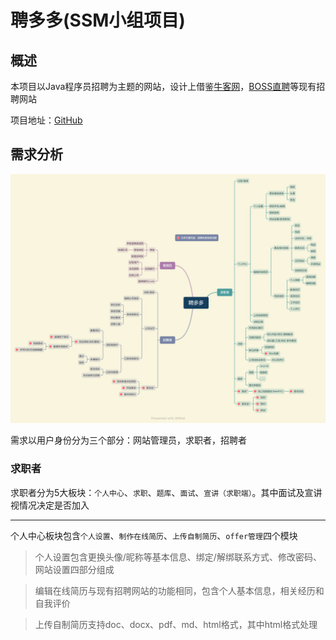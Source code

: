 # 聘多多(SSM小组项目)

## 概述

本项目以Java程序员招聘为主题的网站，设计上借鉴[牛客网](https://www.nowcoder.com/)，[BOSS直聘](https://www.zhipin.com/?ka=header-home-logo)等现有招聘网站

项目地址：[GitHub](https://github.com/omoidesu/duoduopin)

## 需求分析

![聘多多.png](./images/聘多多.png)

需求以用户身份分为三个部分：网站管理员，求职者，招聘者

### 求职者

求职者分为5大板块：`个人中心`、`求职`、`题库`、`面试`、`宣讲（求职端）`。其中面试及宣讲视情况决定是否加入

---

个人中心板块包含`个人设置`、`制作在线简历`、`上传自制简历`、`offer管理`四个模块

> 个人设置包含更换头像/昵称等基本信息、绑定/解绑联系方式、修改密码、网站设置四部分组成

> 编辑在线简历与现有招聘网站的功能相同，包含个人基本信息，相关经历和自我评价

> 上传自制简历支持doc、docx、pdf、md、html格式，其中html格式处理<script>标签以防恶意攻击。自制简历会在求职者投递职位申请后在招聘端以副本形式提供下载

> 求职记录以列表或表格形式记录职位申请记录及进度，面试邀请的记录，已收到的offer，并以日历的形式展示未来的预定

---

求职板块即为招聘信息的展示页，包含职位展示，搜索，职位详情和公司信息四部分

---

题库部分借鉴了[牛客网](https://www.nowcoder.com/exam/intelligent)
的题库部分，将面试题以问题的形式列出，点击进入后可编写解答。回答后将显示标准答案。另外有一个由用户上传新题目的入口。将编辑好的题目提交至管理员的审核队列

---

面试板块使用WebRTC技术使求职者和招聘者一对一在线面试，同时也可以文字交流

求职者在面试后可对本次面试做总结，以在线笔记形式总结本次面试的缺点及不足

---

宣讲会为企业宣传的模块，以直播的形式一对多进行宣讲

求职端该模块分为浏览各公司宣讲会信息，预约宣讲，参加宣讲三部分。在参加宣讲的过程中可以投递自己的简历



### 招聘者

招聘者与求职者均为普通用户，不同的是招聘者拥有发布招聘信息的权限，并可以在点击导航栏的头像的弹出菜单中更换身份。用户申请为招聘者需要填写公司信息并由管理员审核

招聘者主要包含两大模块：`公司主页`，`品牌宣讲`

---

公司主页由编辑公司信息、发布新职位、管理已发布的职位三部分组成

---

> 编辑公司信息包含公司简介、地理位置、职员人数、环境预览照片等功能

> 发布新职位包括职位信息、薪资范围、职位要求、招聘人数

> 管理已发布职位包含对投递简历的筛选和对已发布职位的管理
>
> 1. 简历筛选流程为查看简历 -> 与求职者沟通 -> 操作申请。其中沟通有普通的文字沟通，邀请在线电话/视频面试，也可以双方共同决定线下面试
> 2. 管理已发布的职位即修改招聘信息和关闭该招聘两功能

---

宣讲会在招聘端分为发布新的宣讲预告，宣讲过程中和宣讲结束后的统计。其中统计记录本次宣讲会预定人数，实际参加人数，收到的职位申请总数，消息总数

### 管理员

管理员拥有审核、封禁、管理题库三个行为

> 审核分为审核招聘者的资质和审核不良信息的举报。举报由用户发现不良信息后举报至管理员的审核队列

> 封禁即为审核后的操作，可以封禁用户，关闭进行中的招聘，封禁公司拒绝新招聘

> 管理题库即对题库的增删查改等基本操作

## 前端设计

...

## 后端模块

登录模块、求职模块、设定模块、实时沟通模块、题库模块

## 数据库

数据库目前由12张表组成

### 1. 用户表

| 字段         | 类型 / 约束                                                          | 备注                              |
|------------|------------------------------------------------------------------|---------------------------------|
| id         | integer / primary key / check id between 100000000 and 999999999 | 用户id                            |
| username   | text unique                                                      | 用户名                             |
| password   | text                                                             | 密码                              |
| permission | int / check permission in (1, 10, 99)                            | 权限，-1为已封禁，1为基础用户，10为高级用户，99为管理员 |

### 2. 用户信息表

| 字段       | 类型  / 约束                               | 备注            |
|----------|----------------------------------------|---------------|
| id       | integer / primary key / auto_increment | 主键            |
| user_id  | int                                    | 用户id          |
| nickname | text                                   | 昵称            |
| bio      | text                                   | 个人签名          |
| email    | text                                   | 邮箱地址          |
| gender   | int / check gender in (0, 1)           | 性别，1代表男，0代表女  |
| avatar   | text                                   | 头像 保存为头像图片文件名 |
| phone    | text                                   | 手机号           |
| color    | text                                   | 个性化网站颜色       |

### 3. 简历信息表

| 字段              | 类型 / 约束                                | 备注                        |
|-----------------|----------------------------------------|---------------------------|
| id              | integer / primary key / auto_increment | 简历id                      |
| user_id         | int                                    | 用户id                      |
| real_name       | text                                   | 姓名                        |
| birthday        | text                                   | 出生年月                      |
| wechat          | text                                   | 微信号                       |
| weibo           | text                                   | 微博                        |
| email_address_2 | text                                   | 备用邮箱                      |
| homepage        | text                                   | 个人网站                      |
| address         | text                                   | 现住址                       |
| other           | text                                   | 掌握技能，各种经历等，以用户id.json格式保存 |
| appendix        | text                                   | 简历文件名                     |

### 4. 公司表

| 字段                | 类型 / 约束                                | 备注              |
|-------------------|----------------------------------------|-----------------|
| id                | integer / primary key / auto_increment | 公司id            |
| company_name      | text                                   | 公司名             |
| company_address   | text                                   | 公司地址            |
| company_employees | int                                    | 员工数量            |
| about             | text                                   | 公司介绍            |
| ban               | int / default 0 / check ban in (0, 1)  | 已封禁 0为未封禁，1为已封禁 |

### 5. 雇员表

| 字段         | 类型 / 约束               | 备注   |
|------------|-----------------------|------|
| id         | integer / primary key | 主键   |
| user_id    | int                   | 用户id |
| company_id | int                   | 公司id |

### 6. 职位表

| 字段             | 类型 / 约束                                   | 备注                   |
|----------------|-------------------------------------------|----------------------|
| id             | integer / primary key                     | 职位id                 |
| job_name       | text                                      | 职位名称                 |
| job_poster_id  | int                                       | 招聘者id                |
| job_count_min  | int                                       | 招聘人数(最小值)            |
| job_count_max  | int / check job_count_max > job_count_min | 招聘人数(最大值)            |
| job_salary_min | int                                       | 薪资范围(最小值)            |
| job_salary_max | int                                       | 薪资范围(最大值)            |
| job_detail     | text                                      | 职位要求                 |
| job_post_date  | text                                      | 发布日期                 |
| closed         | int / check closed in (0, 1)              | 招聘是否关闭，0表示未关闭，1表示已关闭 |

### 7. 投递表

| 字段        | 类型 / 约束               | 备注                                                                           |
|-----------|-----------------------|------------------------------------------------------------------------------|
| id        | integer / primary key | 主键                                                                           |
| job_id    | int                   | 职位id                                                                         |
| poster_id | int                   | 求职者id                                                                        |
| progress  | int                   | 投递进度 <br/>-1: 已拒绝<br/> 1: 已投递<br/> 2：已查看<br/> 3: 已沟通<br/> 4: 已面试<br/> 9: 已通过 |

### 8. 题库表

| 字段              | 类型 / 约束               | 备注    |
|-----------------|-----------------------|-------|
| id              | integer / primary key | 题目id  |
| question_name   | text                  | 题目名   |
| question_answer | text                  | 题目答案  |
| question_belong | int                   | 题目分类  |
| question_poster | int                   | 出题人id |
| question_date   | text                  | 出题日期  |

### 9. 回答表

| 字段             | 类型 / 约束               | 备注     |
|----------------|-----------------------|--------|
| id             | integer / primary key | 回答id   |
| question_id    | int                   | 题目id   |
| answer         | text                  | 回答内容   |
| answer_user_id | int                   | 回答用户id |
| answer_date    | text                  | 回答日期   |

### 10. 公司评价

| 字段           | 类型 / 约束                                     | 备注     |
|--------------|---------------------------------------------|--------|
| id           | integer / primary key                       | 评价id   |
| to_company   | int                                         | 公司id   |
| user_id      | int                                         | 留言用户id |
| comment_rate | int / check comment_rate in (1, 2, 3, 4, 5) | 等级     |
| comment      | text                                        | 留言内容   |

### 11. 举报表

| 字段              | 类型 / 约束                          | 备注                                        |
|-----------------|----------------------------------|-------------------------------------------|
| id              | integer / primary key            | 举报id                                      |
| report_type     | int / check in report_type in () | 举报类型                                      |
| target_id       | int                              | 举报目标id                                    |
| reporter_id     | int                              | 举报者id                                     |
| report_reason   | text                             | 留言                                        |
| report_progress | int                              | 举报进度<br/> 1: 新举报<br/> 2: 已处理<br/> -1: 已关闭 |
| report_reply    | text                             | 举报回复                                      |
| operator        | int                              | 处理者id                                     |

### 12. 日程表

| 字段          | 类型 / 约束               | 备注   |
|-------------|-----------------------|------|
| id          | integer / primary key | 日程id |
| for         | int                   | 所属用户 |
| detail      | text                  | 日程信息 |
| create_date | text                  | 创建日期 |

### 13 权限注册申请表


